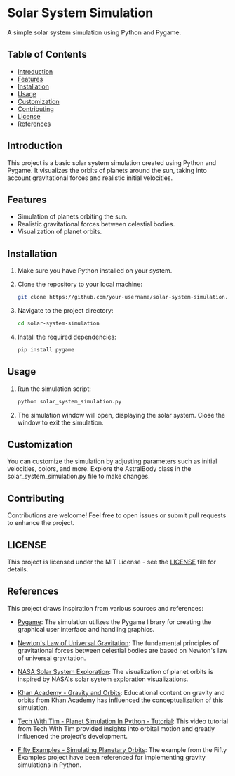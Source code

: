 # Solar System Simulation

A simple solar system simulation using Python and Pygame.

## Table of Contents
- [Introduction](#introduction)
- [Features](#features)
- [Installation](#installation)
- [Usage](#usage)
- [Customization](#customization)
- [Contributing](#contributing)
- [License](#license)
- [References](#references)

## Introduction
This project is a basic solar system simulation created using Python and Pygame. It visualizes the orbits of planets around the sun, taking into account gravitational forces and realistic initial velocities.

## Features
- Simulation of planets orbiting the sun.
- Realistic gravitational forces between celestial bodies.
- Visualization of planet orbits.

## Installation
1. Make sure you have Python installed on your system.
2. Clone the repository to your local machine:

   ```bash
   git clone https://github.com/your-username/solar-system-simulation.git

3. Navigate to the project directory:

   ```bash
   cd solar-system-simulation

4. Install the required dependencies:

   ```bash
   pip install pygame

## Usage
1. Run the simulation script:

   ```bash
   python solar_system_simulation.py

2. The simulation window will open, displaying the solar system. Close the window to exit the simulation.

## Customization
You can customize the simulation by adjusting parameters such as initial velocities, colors, and more. Explore the AstralBody class in the solar_system_simulation.py file to make changes.

## Contributing
Contributions are welcome! Feel free to open issues or submit pull requests to enhance the project.

## LICENSE
This project is licensed under the MIT License - see the [LICENSE](LICENSE) file for details.

## References
This project draws inspiration from various sources and references:

- [Pygame](https://www.pygame.org/): The simulation utilizes the Pygame library for creating the graphical user interface and handling graphics.

- [Newton's Law of Universal Gravitation](https://en.wikipedia.org/wiki/Newton%27s_law_of_universal_gravitation): The fundamental principles of gravitational forces between celestial bodies are based on Newton's law of universal gravitation.

- [NASA Solar System Exploration](https://solarsystem.nasa.gov/): The visualization of planet orbits is inspired by NASA's solar system exploration visualizations.

- [Khan Academy - Gravity and Orbits](https://www.khanacademy.org/science/physics/centripetal-force-and-gravitation): Educational content on gravity and orbits from Khan Academy has influenced the conceptualization of this simulation.

- [Tech With Tim - Planet Simulation In Python - Tutorial](https://www.youtube.com/watch?v=WTLPmUHTPqo): This video tutorial from Tech With Tim provided insights into orbital motion and greatly influenced the project's development.

- [Fifty Examples - Simulating Planetary Orbits](https://fiftyexamples.readthedocs.io/en/latest/gravity.html): The example from the Fifty Examples project have been referenced for implementing gravity simulations in Python.
